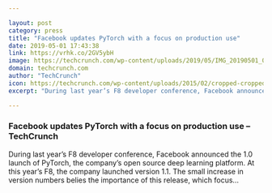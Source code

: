 ```yaml
---

layout: post
category: press
title: "Facebook updates PyTorch with a focus on production use"
date: 2019-05-01 17:43:38
link: https://vrhk.co/2GV5ybH
image: https://techcrunch.com/wp-content/uploads/2019/05/IMG_20190501_095025.jpg?w=533
domain: techcrunch.com
author: "TechCrunch"
icon: https://techcrunch.com/wp-content/uploads/2015/02/cropped-cropped-favicon-gradient.png?w=180
excerpt: "During last year’s F8 developer conference, Facebook announced the 1.0 launch of PyTorch, the company’s open source deep learning platform. At this year’s F8, the company launched version 1.1. The small increase in version numbers belies the importance of this release, which focus…"

---
```


### Facebook updates PyTorch with a focus on production use – TechCrunch

During last year’s F8 developer conference, Facebook announced the 1.0 launch of PyTorch, the company’s open source deep learning platform. At this year’s F8, the company launched version 1.1. The small increase in version numbers belies the importance of this release, which focus…